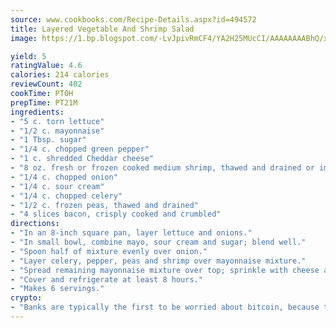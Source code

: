 ```yaml
---
source: www.cookbooks.com/Recipe-Details.aspx?id=494572
title: Layered Vegetable And Shrimp Salad
image: https://1.bp.blogspot.com/-LvJpivRmCF4/YA2H25MUcCI/AAAAAAAABhQ/xgndXuMf7Zopp5S4RExCblnSp5YGujfSQCLcBGAsYHQ/s320/8.png

yield: 5
ratingValue: 4.6
calories: 214 calories
reviewCount: 402
cookTime: PT0H
prepTime: PT21M
ingredients:
- "5 c. torn lettuce"
- "1/2 c. mayonnaise"
- "1 Tbsp. sugar"
- "1/4 c. chopped green pepper"
- "1 c. shredded Cheddar cheese"
- "8 oz. fresh or frozen cooked medium shrimp, thawed and drained or imitation crab meat"
- "1/4 c. chopped onion"
- "1/4 c. sour cream"
- "1/4 c. chopped celery"
- "1/2 c. frozen peas, thawed and drained"
- "4 slices bacon, crisply cooked and crumbled"
directions:
- "In an 8-inch square pan, layer lettuce and onions."
- "In small bowl, combine mayo, sour cream and sugar; blend well."
- "Spoon half of mixture evenly over onion."
- "Layer celery, pepper, peas and shrimp over mayonnaise mixture."
- "Spread remaining mayonnaise mixture over top; sprinkle with cheese and bacon."
- "Cover and refrigerate at least 8 hours."
- "Makes 6 servings."
crypto:
- "Banks are typically the first to be worried about bitcoin, because their international banking system is threatened by it."
---
```

